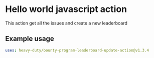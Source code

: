 # Hello world javascript action

This action get all the issues and create a new leaderboard

## Example usage

```yaml
uses: heavy-duty/bounty-program-leaderboard-update-action@v1.3.4
```
